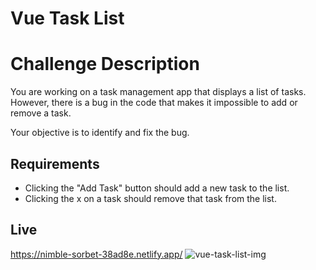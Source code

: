 # Vue Task List 

# Challenge Description

You are working on a task management app that displays a list of tasks.
However, there is a bug in the code that makes it impossible to add or remove a task.

Your objective is to identify and fix the bug.

## Requirements

- Clicking the "Add Task" button should add a new task to the list. 
- Clicking the x on a task should remove that task from the list. 

## Live
https://nimble-sorbet-38ad8e.netlify.app/
![vue-task-list-img](https://github.com/GonzaloVolonterio/vue-task-list/assets/64506662/122de735-f633-4fb9-8723-3f4542b355f9)
